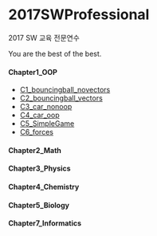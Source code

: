 # 2017SWProfessional
2017 SW 교육 전문연수

You are the best of the best.

#### Chapter1_OOP
* [C1_bouncingball_novectors](https://github.com/suakii/2017SWProfessional/tree/master/Chapter1_OOP/C1_bouncingball_novectors)
* [C2_bouncingball_vectors](https://github.com/suakii/2017SWProfessional/tree/master/Chapter1_OOP/C2_bouncingball_vectors)
* [C3_car_nonoop](https://github.com/suakii/2017SWProfessional/tree/master/Chapter1_OOP/C3_car_nonoop)
* [C4_car_oop](https://github.com/suakii/2017SWProfessional/tree/master/Chapter1_OOP/C4_car_oop)
* [C5_SimpleGame](https://github.com/suakii/2017SWProfessional/tree/master/Chapter1_OOP/C5_SimpleGame)
* [C6_forces](https://github.com/suakii/2017SWProfessional/tree/master/Chapter1_OOP/C6_forces)
    
#### Chapter2_Math

#### Chapter3_Physics
#### Chapter4_Chemistry
#### Chapter5_Biology
#### Chapter7_Informatics
  
